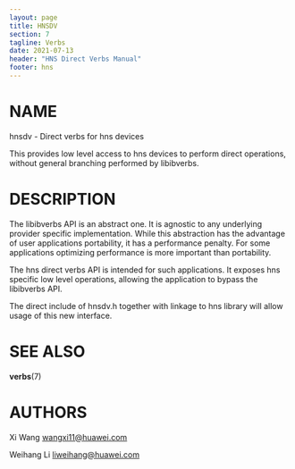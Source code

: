 ```yaml
---
layout: page
title: HNSDV
section: 7
tagline: Verbs
date: 2021-07-13
header: "HNS Direct Verbs Manual"
footer: hns
---
```


# NAME

hnsdv - Direct verbs for hns devices

This provides low level access to hns devices to perform direct operations,
without general branching performed by libibverbs.

# DESCRIPTION

The libibverbs API is an abstract one. It is agnostic to any underlying provider specific implementation. While this abstraction has the advantage of user applications portability, it has a performance penalty. For some applications optimizing performance is more important than portability.

The hns direct verbs API is intended for such applications. It exposes hns specific low level operations, allowing the application to bypass the libibverbs API.

The direct include of hnsdv.h together with linkage to hns library will allow usage of this new interface.

# SEE ALSO

**verbs**(7)

# AUTHORS

Xi Wang <wangxi11@huawei.com>

Weihang Li <liweihang@huawei.com>
